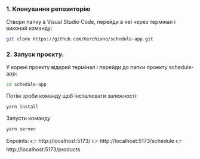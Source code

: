 ### 1. Клонування репозиторію

Створи папку в Visual Studio Code, перейди в неї через термінал і виконай команду:

```bash
git clone https://github.com/Kerchiano/schedule-app.git
```
### 2. Запуск проєкту.

У корені проекту відкрий термінал і перейди до папки проекту schedule-app:

```bash
cd schedule-app
```
Потім зроби команду щоб інсталювати залежності:
```bash
yarn install
```
Запусти команду
```bash
yarn server
```
Enpoints:
👉 http://localhost:5173/
👉 http://localhost:5173/schedule
👉 http://localhost:5173/products
